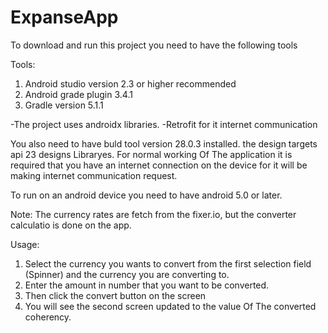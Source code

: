 # ExpanseApp
To download and run this project you need to have the following tools

Tools:
1. Android studio version 2.3 or higher recommended 
2. Android grade plugin 3.4.1
3. Gradle version 5.1.1

-The project uses androidx libraries.
-Retrofit for it internet communication 


You also need to have buld tool version 28.0.3 installed. 
the design targets api 23 designs
 Libraryes. 
For normal working Of The application it is required that you have an internet connection 
on the device for it will be making 
internet communication request.

To run on an android device you need to have android 5.0 or later. 





Note:
The currency  rates are fetch from the fixer.io, but the  converter calculatio
is done on the app.


Usage:
1. Select the currency you wants to convert from the 
 first selection field (Spinner)  and the currency you are converting to. 
2. Enter the amount in number that you want to be converted. 
3. Then click the convert button on the screen 
4. You will see the second screen updated to the value Of The converted coherency.
